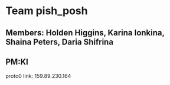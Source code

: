 # Team pish_posh
## Members: Holden Higgins, Karina Ionkina, Shaina Peters, Daria Shifrina
## PM:KI

proto0 link: 159.89.230.164
